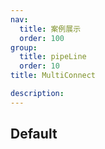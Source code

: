 ```yaml
---
nav:
  title: 案例展示
  order: 100
group:
  title: pipeLine
  order: 10
title: MultiConnect

description:
---
```


## Default

<code src="./demos/techPipeline.tsx" ></code>
